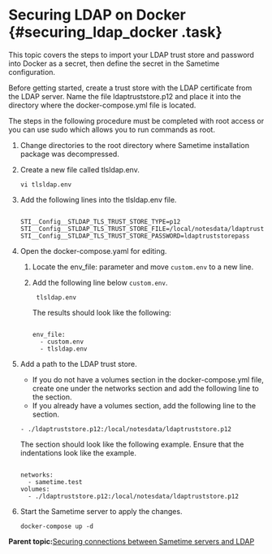 # Securing LDAP on Docker {#securing_ldap_docker .task}

This topic covers the steps to import your LDAP trust store and password into Docker as a secret, then define the secret in the Sametime configuration.

Before getting started, create a trust store with the LDAP certificate from the LDAP server. Name the file ldaptruststore.p12 and place it into the directory where the docker-compose.yml file is located.

The steps in the following procedure must be completed with root access or you can use sudo which allows you to run commands as root.

1.  Change directories to the root directory where Sametime installation package was decompressed.

2.  Create a new file called tlsldap.env.

    ``` {#codeblock_jxd_vhj_k5b}
    vi tlsldap.env
    ```

3.  Add the following lines into the tlsldap.env file.

    ``` {#codeblock_kt5_xhj_k5b}
    
    STI__Config__STLDAP_TLS_TRUST_STORE_TYPE=p12 
    STI__Config__STLDAP_TLS_TRUST_STORE_FILE=/local/notesdata/ldaptruststore.p12 
    STI__Config__STLDAP_TLS_TRUST_STORE_PASSWORD=ldaptruststorepass
    ```

4.  Open the docker-compose.yaml for editing.

    1.  Locate the env\_file: parameter and move `custom.env` to a new line.

    2.  Add the following line below `custom.env`.

        ``` {#codeblock_ybs_j24_k5b}
         tlsldap.env
        ```

        The results should look like the following:

        ``` {#codeblock_tc5_l24_k5b}
        
        env_file:
          - custom.env
          - tlsldap.env
        ```

5.  Add a path to the LDAP trust store.

    -   If you do not have a volumes section in the docker-compose.yml file, create one under the networks section and add the following line to the section.
    -   If you already have a volumes section, add the following line to the section.
    ``` {#codeblock_gt3_x24_k5b}
    - ./ldaptruststore.p12:/local/notesdata/ldaptruststore.p12 
    ```

    The section should look like the following example. Ensure that the indentations look like the example.

    ``` {#codeblock_zb1_bf4_k5b}
    
    networks:
      - sametime.test
    volumes:
      - ./ldaptruststore.p12:/local/notesdata/ldaptruststore.p12
    ```

6.  Start the Sametime server to apply the changes.

    ``` {#codeblock_btc_lj4_k5b}
    docker-compose up -d
    
    ```


**Parent topic:**[Securing connections between Sametime servers and LDAP](securing_connections_sametime_community_and_ldap.md)

